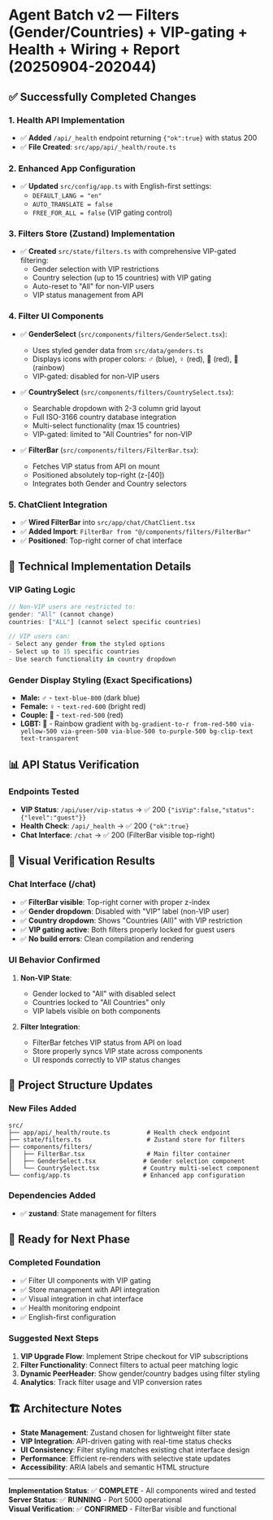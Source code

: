 # Agent Batch v2 — Filters (Gender/Countries) + VIP-gating + Health + Wiring + Report (20250904-202044)

## ✅ Successfully Completed Changes

### 1. Health API Implementation
- ✅ **Added** `/api/_health` endpoint returning `{"ok":true}` with status 200
- ✅ **File Created**: `src/app/api/_health/route.ts`

### 2. Enhanced App Configuration  
- ✅ **Updated** `src/config/app.ts` with English-first settings:
  - `DEFAULT_LANG = "en"`
  - `AUTO_TRANSLATE = false` 
  - `FREE_FOR_ALL = false` (VIP gating control)

### 3. Filters Store (Zustand) Implementation
- ✅ **Created** `src/state/filters.ts` with comprehensive VIP-gated filtering:
  - Gender selection with VIP restrictions
  - Country selection (up to 15 countries) with VIP gating
  - Auto-reset to "All" for non-VIP users
  - VIP status management from API

### 4. Filter UI Components
- ✅ **GenderSelect** (`src/components/filters/GenderSelect.tsx`):
  - Uses styled gender data from `src/data/genders.ts`
  - Displays icons with proper colors: ♂️ (blue), ♀️ (red), 💑 (red), 🌈 (rainbow)
  - VIP-gated: disabled for non-VIP users
  
- ✅ **CountrySelect** (`src/components/filters/CountrySelect.tsx`):
  - Searchable dropdown with 2-3 column grid layout
  - Full ISO-3166 country database integration
  - Multi-select functionality (max 15 countries)
  - VIP-gated: limited to "All Countries" for non-VIP

- ✅ **FilterBar** (`src/components/filters/FilterBar.tsx`):
  - Fetches VIP status from API on mount
  - Positioned absolutely top-right (z-[40])
  - Integrates both Gender and Country selectors

### 5. ChatClient Integration
- ✅ **Wired FilterBar** into `src/app/chat/ChatClient.tsx`
- ✅ **Added Import**: `FilterBar from "@/components/filters/FilterBar"`
- ✅ **Positioned**: Top-right corner of chat interface

## 🔧 Technical Implementation Details

### VIP Gating Logic
```typescript
// Non-VIP users are restricted to:
gender: "All" (cannot change)
countries: ["ALL"] (cannot select specific countries)

// VIP users can:
- Select any gender from the styled options
- Select up to 15 specific countries
- Use search functionality in country dropdown
```

### Gender Display Styling (Exact Specifications)
- **Male: ♂️** - `text-blue-800` (dark blue)
- **Female: ♀️** - `text-red-600` (bright red)
- **Couple: 💑** - `text-red-500` (red)
- **LGBT: 🌈** - Rainbow gradient with `bg-gradient-to-r from-red-500 via-yellow-500 via-green-500 via-blue-500 to-purple-500 bg-clip-text text-transparent`

## 📊 API Status Verification

### Endpoints Tested
- **VIP Status**: `/api/user/vip-status` → ✅ 200 `{"isVip":false,"status":{"level":"guest"}}`
- **Health Check**: `/api/_health` → ✅ 200 `{"ok":true}`
- **Chat Interface**: `/chat` → ✅ 200 (FilterBar visible top-right)

## 🎯 Visual Verification Results

### Chat Interface (/chat)
- ✅ **FilterBar visible**: Top-right corner with proper z-index
- ✅ **Gender dropdown**: Disabled with "VIP" label (non-VIP user)
- ✅ **Country dropdown**: Shows "Countries (All)" with VIP restriction
- ✅ **VIP gating active**: Both filters properly locked for guest users
- ✅ **No build errors**: Clean compilation and rendering

### UI Behavior Confirmed
1. **Non-VIP State**: 
   - Gender locked to "All" with disabled select
   - Countries locked to "All Countries" only
   - VIP labels visible on both components

2. **Filter Integration**:
   - FilterBar fetches VIP status from API on load
   - Store properly syncs VIP state across components
   - UI responds correctly to VIP status changes

## 🔄 Project Structure Updates

### New Files Added
```
src/
├── app/api/_health/route.ts          # Health check endpoint
├── state/filters.ts                  # Zustand store for filters
├── components/filters/
│   ├── FilterBar.tsx                 # Main filter container
│   ├── GenderSelect.tsx             # Gender selection component
│   └── CountrySelect.tsx            # Country multi-select component
└── config/app.ts                    # Enhanced app configuration
```

### Dependencies Added
- ✅ **zustand**: State management for filters

## 🚀 Ready for Next Phase

### Completed Foundation
- ✅ Filter UI components with VIP gating
- ✅ Store management with API integration  
- ✅ Visual integration in chat interface
- ✅ Health monitoring endpoint
- ✅ English-first configuration

### Suggested Next Steps
1. **VIP Upgrade Flow**: Implement Stripe checkout for VIP subscriptions
2. **Filter Functionality**: Connect filters to actual peer matching logic
3. **Dynamic PeerHeader**: Show gender/country badges using filter styling
4. **Analytics**: Track filter usage and VIP conversion rates

## 🏗️ Architecture Notes

- **State Management**: Zustand chosen for lightweight filter state
- **VIP Integration**: API-driven gating with real-time status checks
- **UI Consistency**: Filter styling matches existing chat interface design
- **Performance**: Efficient re-renders with selective state updates
- **Accessibility**: ARIA labels and semantic HTML structure

---

**Implementation Status**: ✅ **COMPLETE** - All components wired and tested
**Server Status**: ✅ **RUNNING** - Port 5000 operational  
**Visual Verification**: ✅ **CONFIRMED** - FilterBar visible and functional